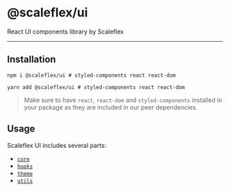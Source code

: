 # @scaleflex/ui

React UI components library by Scaleflex

---

## Installation

```shell script
npm i @scaleflex/ui # styled-components react react-dom
```

```shell script
yarn add @scaleflex/ui # styled-components react react-dom
```

> Make sure to have `react`, `react-dom` and `styled-components` installed in your package as they are included in our peer dependencies.

## Usage

Scaleflex UI includes several parts:
- [`core`](src/core/README.md)
- [`hooks`](src/hooks/README.md)
- [`theme`](src/theme/README.md)
- [`utils`](src/utils/README.md)
